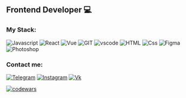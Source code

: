 ## Frontend Developer 💻

### My Stack:

![Javascript](https://img.shields.io/badge/-JavaScript-232323?style=flat-square&logo=javascript)
![React](https://img.shields.io/badge/-React-232323?style=flat-square&logo=react)
![Vue](https://img.shields.io/badge/-Vue-4fc08d?style=flat&logo=Vue.js&logoColor=fff)
![GIT](https://img.shields.io/badge/-Git-232323?style=flat-square&logo=git)
![vscode](https://img.shields.io/badge/-VSCode-232323?style=flat-square&logo=visualstudio)
![HTML](https://img.shields.io/badge/-HTML-232323?style=flat-square&logo=html5)
![Css](https://img.shields.io/badge/-CSS-232323?style=flat-square&logo=css3)
![Figma](https://img.shields.io/badge/-Figma-232323?style=flat-square&logo=figma)
![Photoshop](https://img.shields.io/badge/-Photoshop-232323?style=flat-square&logo=adobe-photoshop)


### Contact me: 
[![Telegram](https://img.shields.io/badge/-Telegram-454545?style=flat-square&logo=telegram)](https://t.me/the_arthur_me)
[![Instagram](https://img.shields.io/badge/-Instagram-454545?style=flat-square&logo=instagram)](https://www.instagram.com/the_arthur)
[![Vk](https://img.shields.io/badge/-vk-454545?style=flat-square&logo=vk)](https://vk.com/aw_yea)

[![codewars](https://www.codewars.com/users/The_arthur/badges/large)](https://www.codewars.com/users/The_arthur)  

<!--
**the-arthur/the-arthur** is a ✨ _special_ ✨ repository because its `README.md` (this file) appears on your GitHub profile.

Here are some ideas to get you started:

- 🔭 I’m currently working on ...
- 🌱 I’m currently learning ...
- 👯 I’m looking to collaborate on ...
- 🤔 I’m looking for help with ...
- 💬 Ask me about ...
- 📫 How to reach me: ...
- 😄 Pronouns: ...
- ⚡ Fun fact: ...
-->
